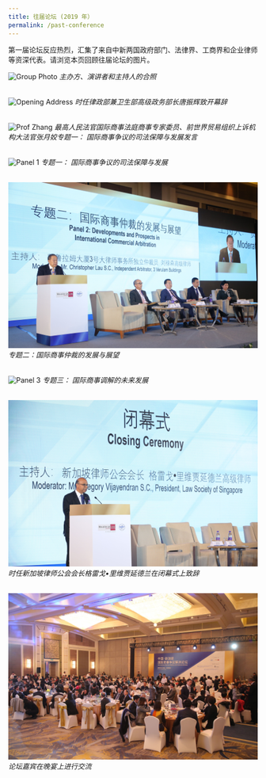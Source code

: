 ```yaml
---
title: 往届论坛 (2019 年）
permalink: /past-conference
---
```


第一届论坛反应热烈，汇集了来自中新两国政府部门、法律界、工商界和企业律师等资深代表。请浏览本页回顾往届论坛的图片。

![Group Photo](/images/02.JPG)
*主办方、演讲者和主持人的合照*
<br>
<br>


![Opening Address](/images/07.JPG)
*时任律政部兼卫生部高级政务部长唐振辉致开幕辞*
<br>
<br>

![Prof Zhang](/images/03.JPG)
*最高人民法官国际商事法庭商事专家委员、前世界贸易组织上诉机构大法官张月姣专题一： 国际商事争议的司法保障与发展发言*
<br>
<br> 

![Panel 1](/images/04.JPG)
*专题一： 国际商事争议的司法保障与发展*
<br>
<br>

![Panel 2](/images/14.jpeg) 
*专题二：国际商事仲裁的发展与展望*
<br>
<br>

![Panel 3](/images/06.JPG) 
*专题三： 国际商事调解的未来发展*
<br> 
<br> 

![Closing Ceremony](/images/16.jpeg) 
*时任新加坡律师公会会长格雷戈•里维贾延德兰在闭幕式上致辞*
<br>
<br>

![Dinner](/images/17.jpeg) 
*论坛嘉宾在晚宴上进行交流*
<br>
<br>
